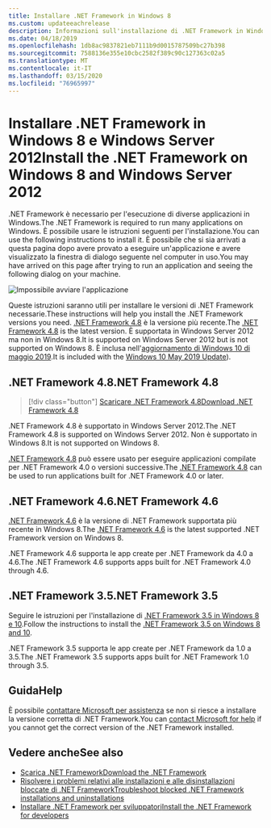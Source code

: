 ```yaml
---
title: Installare .NET Framework in Windows 8
ms.custom: updateeachrelease
description: Informazioni sull'installazione di .NET Framework in Windows 8
ms.date: 04/18/2019
ms.openlocfilehash: 1db8ac9837821eb7111b9d0015787509bc27b398
ms.sourcegitcommit: 7588136e355e10cbc2582f389c90c127363c02a5
ms.translationtype: MT
ms.contentlocale: it-IT
ms.lasthandoff: 03/15/2020
ms.locfileid: "76965997"
---
```

# <a name="install-the-net-framework-on-windows-8-and-windows-server-2012"></a><span data-ttu-id="c8441-103">Installare .NET Framework in Windows 8 e Windows Server 2012</span><span class="sxs-lookup"><span data-stu-id="c8441-103">Install the .NET Framework on Windows 8 and Windows Server 2012</span></span>

<span data-ttu-id="c8441-104">.NET Framework è necessario per l'esecuzione di diverse applicazioni in Windows.</span><span class="sxs-lookup"><span data-stu-id="c8441-104">The .NET Framework is required to run many applications on Windows.</span></span> <span data-ttu-id="c8441-105">È possibile usare le istruzioni seguenti per l'installazione.</span><span class="sxs-lookup"><span data-stu-id="c8441-105">You can use the following instructions to install it.</span></span> <span data-ttu-id="c8441-106">È possibile che si sia arrivati a questa pagina dopo avere provato a eseguire un'applicazione e avere visualizzato la finestra di dialogo seguente nel computer in uso.</span><span class="sxs-lookup"><span data-stu-id="c8441-106">You may have arrived on this page after trying to run an application and seeing the following dialog on your machine.</span></span>

![Impossibile avviare l'applicazione](./media/this-application-could-not-be-started.png)

<span data-ttu-id="c8441-108">Queste istruzioni saranno utili per installare le versioni di .NET Framework necessarie.</span><span class="sxs-lookup"><span data-stu-id="c8441-108">These instructions will help you install the .NET Framework versions you need.</span></span> <span data-ttu-id="c8441-109">[.NET Framework 4.8](https://github.com/Microsoft/dotnet/tree/master/releases/net48) è la versione più recente.</span><span class="sxs-lookup"><span data-stu-id="c8441-109">The [.NET Framework 4.8](https://github.com/Microsoft/dotnet/tree/master/releases/net48) is the latest version.</span></span> <span data-ttu-id="c8441-110">È supportata in Windows Server 2012 ma non in Windows 8.</span><span class="sxs-lookup"><span data-stu-id="c8441-110">It is supported on Windows Server 2012 but is not supported on Windows 8.</span></span> <span data-ttu-id="c8441-111">È inclusa nell'[aggiornamento di Windows 10 di maggio 2019](https://support.microsoft.com/help/4028685/windows-10-get-the-update).</span><span class="sxs-lookup"><span data-stu-id="c8441-111">It is included with the [Windows 10 May 2019 Update](https://support.microsoft.com/help/4028685/windows-10-get-the-update)).</span></span>

## <a name="net-framework-48"></a><span data-ttu-id="c8441-112">.NET Framework 4.8</span><span class="sxs-lookup"><span data-stu-id="c8441-112">.NET Framework 4.8</span></span>

> [!div class="button"]
> [<span data-ttu-id="c8441-113">Scaricare .NET Framework 4.8</span><span class="sxs-lookup"><span data-stu-id="c8441-113">Download .NET Framework 4.8</span></span>](https://dotnet.microsoft.com/download/dotnet-framework/net48)

<span data-ttu-id="c8441-114">.NET Framework 4.8 è supportato in Windows Server 2012.</span><span class="sxs-lookup"><span data-stu-id="c8441-114">The .NET Framework 4.8 is supported on Windows Server 2012.</span></span> <span data-ttu-id="c8441-115">Non è supportato in Windows 8.</span><span class="sxs-lookup"><span data-stu-id="c8441-115">It is not supported on Windows 8.</span></span>

<span data-ttu-id="c8441-116">[.NET Framework 4.8](https://github.com/Microsoft/dotnet/tree/master/releases/net48) può essere usato per eseguire applicazioni compilate per .NET Framework 4.0 o versioni successive.</span><span class="sxs-lookup"><span data-stu-id="c8441-116">The [.NET Framework 4.8](https://github.com/Microsoft/dotnet/tree/master/releases/net48) can be used to run applications built for .NET Framework 4.0 or later.</span></span>

## <a name="net-framework-46"></a><span data-ttu-id="c8441-117">.NET Framework 4.6</span><span class="sxs-lookup"><span data-stu-id="c8441-117">.NET Framework 4.6</span></span>

<span data-ttu-id="c8441-118">[.NET Framework 4.6](https://dotnet.microsoft.com/download/dotnet-framework/net46) è la versione di .NET Framework supportata più recente in Windows 8.</span><span class="sxs-lookup"><span data-stu-id="c8441-118">The [.NET Framework 4.6](https://dotnet.microsoft.com/download/dotnet-framework/net46) is the latest supported .NET Framework version on Windows 8.</span></span>

<span data-ttu-id="c8441-119">.NET Framework 4.6 supporta le app create per .NET Framework da 4.0 a 4.6.</span><span class="sxs-lookup"><span data-stu-id="c8441-119">The .NET Framework 4.6 supports apps built for .NET Framework 4.0 through 4.6.</span></span>

## <a name="net-framework-35"></a><span data-ttu-id="c8441-120">.NET Framework 3.5</span><span class="sxs-lookup"><span data-stu-id="c8441-120">.NET Framework 3.5</span></span>

<span data-ttu-id="c8441-121">Seguire le istruzioni per l'installazione di [.NET Framework 3.5 in Windows 8 e 10](dotnet-35-windows-10.md).</span><span class="sxs-lookup"><span data-stu-id="c8441-121">Follow the instructions to install the [.NET Framework 3.5 on Windows 8 and 10](dotnet-35-windows-10.md).</span></span>

<span data-ttu-id="c8441-122">.NET Framework 3.5 supporta le app create per .NET Framework da 1.0 a 3.5.</span><span class="sxs-lookup"><span data-stu-id="c8441-122">The .NET Framework 3.5 supports apps built for .NET Framework 1.0 through 3.5.</span></span>

## <a name="help"></a><span data-ttu-id="c8441-123">Guida</span><span class="sxs-lookup"><span data-stu-id="c8441-123">Help</span></span>

<span data-ttu-id="c8441-124">È possibile [contattare Microsoft per assistenza](mailto:dotnet-install-help@service.microsoft.com?subject=Install-Help) se non si riesce a installare la versione corretta di .NET Framework.</span><span class="sxs-lookup"><span data-stu-id="c8441-124">You can [contact Microsoft for help](mailto:dotnet-install-help@service.microsoft.com?subject=Install-Help) if you cannot get the correct version of the .NET Framework installed.</span></span>

## <a name="see-also"></a><span data-ttu-id="c8441-125">Vedere anche</span><span class="sxs-lookup"><span data-stu-id="c8441-125">See also</span></span>

- [<span data-ttu-id="c8441-126">Scarica .NET Framework</span><span class="sxs-lookup"><span data-stu-id="c8441-126">Download the .NET Framework</span></span>](https://dotnet.microsoft.com/download)
- [<span data-ttu-id="c8441-127">Risolvere i problemi relativi alle installazioni e alle disinstallazioni bloccate di .NET Framework</span><span class="sxs-lookup"><span data-stu-id="c8441-127">Troubleshoot blocked .NET Framework installations and uninstallations</span></span>](troubleshoot-blocked-installations-and-uninstallations.md)
- [<span data-ttu-id="c8441-128">Installare .NET Framework per sviluppatori</span><span class="sxs-lookup"><span data-stu-id="c8441-128">Install the .NET Framework for developers</span></span>](guide-for-developers.md)
